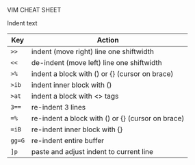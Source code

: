 VIM CHEAT SHEET

Indent text

| Key    | Action                                            |
| ------ | ------------------------------------------------- |
| `>>`   | indent (move right) line one shiftwidth           |
| `<<`   | de-indent (move left) line one shiftwidth         |
| `>%`   | indent a block with () or {} (cursor on brace)    |
| `>ib`  | indent inner block with ()                        |
| `>at`  | indent a block with <> tags                       |
| `3==`  | re-indent 3 lines                                 |
| `=%`   | re-indent a block with () or {} (cursor on brace) |
| `=iB`  | re-indent inner block with {}                     |
| `gg=G` | re-indent entire buffer                           |
| `]p`   | paste and adjust indent to current line           |
